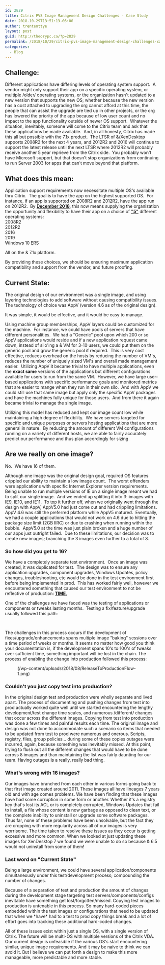 ```yaml
---
id: 2829
title: Citrix PVS Image Management Design Challenges - Case Study
date: 2018-10-29T13:51:13-06:00
author: trententtye
layout: post
guid: http://theorypc.ca/?p=2829
permalink: /2018/10/29/citrix-pvs-image-management-design-challenges-case-study/
categories:
  - Blog
---
```

## Challenge:

Different applications have differing levels of operating system support.&nbsp; A vendor might only support their app on a specific operating system, or multiple /older/ operating systems, or the organization hasn't updated to a new version that supports the new OS; whether because the new version has a cost attached to upgrading the org cannot afford at this time, the people that can assist the upgrade are tied up in other projects, or the org has lowered the priority of the app because of low user count and no impact to the app functionality outside of newer OS support.&nbsp; Whatever the situation, inevitably, someone will come to the Citrix team and ask that these applications be made available.&nbsp; And, in all honesty, Citrix has made this all but possible with the 7.1x product.&nbsp; The LTSR of &/XenDesktop supports 2008R2 for the next&nbsp;4 years, and 2012R2 and 2016 will continue to support the latest release until the next LTSR where 2012R2 will probably receive another 5 year reprieve from the Citrix side.&nbsp; You probably won't have Microsoft support, but that doesn't stop organizations from continuing to run Server 2003 for apps that can't move beyond that platform.

## What does this mean:

Application support requirements now necessitate multiple OS's available thru Citrix.&nbsp; The goal is to have the app on the highest supported OS.&nbsp; For instance, if an app is supported on 2008R2 and 2012R2, have the app run on 2012R2.&nbsp; By <span style="text-decoration: underline;"><strong>December 2018</strong></span>, this now means supplying the organization the opportunity and flexibility to have their app on a choice of&nbsp;<span style="text-decoration: underline;"><strong>"5"</strong></span> different operating systems:  
2008R2  
2012R2  
2016  
2019  
Windows 10 ERS

All on the & 7.1x platform.

By providing these choices, we should be ensuring maximum application compatibility and support from the vendor, and future proofing.

## Current State:

The original design of our environment was a single image, and using layering technologies to add software without causing compatibility issues.&nbsp; The technology of choice was AppV (version 4.6 as of the original design).

It was simple, it would be effective, and it would be easy to manage.

Using machine group memberships, AppV layers could be customized for the machine.&nbsp; For instance, we could have pools of servers that have different personalities.&nbsp; We had a "Generic" pool upon which 200 or so AppV applications would reside and if a new application request came down, instead of silo'ing a & VM for 3-10 users, we could put them on the generic pool and grow the generic pool if required.&nbsp; This is very cost effective, reduces overhead on the hosts by reducing the number of VM's, reduces the number of uniquely sized VM's and overall made management easier.&nbsp; Utilizing AppV it became trivial to have multiple applications, even the&nbsp;**exact same** versions of the applications but different configurations available for users to run from the same VM.&nbsp; However, we have large user-based applications with specific performance goals and monitored metrics that are easier to mange when they run in their own silo.&nbsp; And with AppV we could still use that same image but apply only the specific AppV packages and have the machines fully unique for those users.&nbsp; And from there it again became trivial to manage the single image.

Utilizing this model has reduced and kept our image count low while maintaining a high degree of flexibility.&nbsp; We have servers targeted for specific and unique purposes or servers hosting applications that are more general in nature.&nbsp; By reducing the amount of different VM configurations running on a variety of different hosts, we are able to fairly accurately predict our performance and thus plan accordingly for sizing.

## Are we really on one image?

No.&nbsp; We have 16 of them.

Although one image was the original design goal, required OS features crippled our ability to maintain a low image count.&nbsp; The worst offenders were applications with specific Internet Explorer version requirements.&nbsp; Being unable to run multiple versions of IE on a single image meant we had to split our single image.&nbsp; And we ended up splitting it into 3: images with IE9, IE10, and IE11.&nbsp; To top it further off, when we originally went through the design with AppV, AppV5.0 had just come out and had crippling limitations.&nbsp; AppV 4.6 was still the preferred platform while AppV5 matured.&nbsp; Eventually, we had a couple applications that would not work on 4.6 due to hitting the package size limit (2GB IIRC) or due to crashing when running within the bubble.&nbsp; AppV5.0 at the time was just plain broken and a huge number of our apps just outright failed.&nbsp; Due to these limitations, our decision was to create new images; branching the 3 images even further to a total of 8.

### So how did you get to 16?

We have a completely separate test environment.&nbsp; Once an image was created, it was duplicated for test.&nbsp; The design was to ensure any application upgrades, component upgrades, Windows Updates, policy changes, troubleshooting, etc would be done in the test environment first before being implemented in prod.&nbsp; This has worked fairly well, however we encountered something that caused our test environment to not be reflective of production:&nbsp;<span style="text-decoration: underline;"><strong>TIME</strong></span><span style="text-decoration: underline;">.</span>

One of the challenges we have faced was the testing of applications or components or tweaks lasting months.&nbsp; Testing a fix/feature/upgrade usually followed this path:

<figure class="wp-block-image"><img src="/wp-content/uploads/2018/08/FixFlow.png" alt="" class="wp-image-2831" srcset="/wp-content/uploads/2018/08/FixFlow.png 837w, /wp-content/uploads/2018/08/FixFlow-300x266.png 300w, /wp-content/uploads/2018/08/FixFlow-768x681.png 768w" sizes="(max-width: 837px) 100vw, 837px" /></figure> 

The challenges in this process occurs if the development of fixes/upgrade/enhancements spans multiple image "baking" sessions over a time period of weeks or months. It seems no matter how good you think your documentation is, if the development spans 10's to 100's of tweaks over sufficient time, something important will be lost in the chain. The process of enabling the change into production followed this process:

<figure class="wp-block-image"><img src="/wp-content/uploads/2018/08/ReleaseToProductionFlow-1.png" alt="" class="wp-image-2833" srcset="/wp-content/uploads/2018/08/ReleaseToProductionFlow-1.png 1615w, /wp-content/uploads/2018/08/ReleaseToProductionFlow-1-273x300.png 273w, /wp-content/uploads/2018/08/ReleaseToProductionFlow-1-768x844.png 768w, /wp-content/uploads/2018/08/ReleaseToProductionFlow-1-1456x1600.png 1456w" sizes="(max-width: 1615px) 100vw, 1615px" />(/wp-content/uploads/2018/08/ReleaseToProductionFlow-1.png)</figure> 

### Couldn't you just copy test into production?

In the original design test and production were wholly separate and lived apart. The process of documenting and pushing changes from test into prod actually worked quite well until we started encountering the lengthy development/test change time scales, and numerous /different/ changes that occur across the different images. Copying from test into production was done a few times and painful results each time. The original image and design was not done to accommodate such a scenario so items that needed to be updated from test to prod were numerous and onerous. Scripts, registry, files, group policies... during some of these copies outages were incurred, again, because something was inevitably missed. At this point, trying to flush out all the different changes that would have to be done across 8 images and than maintaining the list was fairly daunting for our team. Having outages is a really, really bad thing.

### What's wrong with 16 images?

Our images have branched from each other in various forms going back to that first image created around 2011. These images all have lineages 7 years old and with age comes problems. We have been finding that these images have had some corruption in some form or another. Whether it's a registry key that's lost its ACL or is completely corrupted, Windows Updates that fail to install, a file whose content is now garbage as opposed to clean text, or the complete inability to uninstall or upgrade some software packages. Thus far, none of these problems have been unsolvable, but the fact they are cropping with more regularity across all of our images is very worrisome. The time taken to resolve these issues as they occur is getting excessive and more common. When we looked at just updating these images for XenDesktop 7 we found we were unable to do so because & 6.5 would not uninstall from some of them!

### Last word on "Current State"

Being a large environment, we could have several application/components simultaneously under this test/development process; compounding the number of changes.

Because of a separation of test and production the amount of changes during the development stage targeting test servers/components/configs inevitable have something get lost/forgotten/missed. Copying test images to production is untenable in this process. So many hard-coded pieces embedded within the test images or configurations that need to be updated that when we \*have\* had to a test to prod copy things break and a lot of effort goes into tracking these additional hard-coded changes.

All of these issues exist within just a single OS, with a single version of Citrix. The future will be multi-OS with multiple versions of the Citrix VDA. Our current design is unfeasible if the various OS's start encountering similar, unique image requirements. And it may be naive to think we can avoid it. But I believe we can put forth a design to make this more manageable, more predictable and more stable.

<!-- AddThis Advanced Settings generic via filter on the_content -->

<!-- AddThis Share Buttons generic via filter on the_content -->

